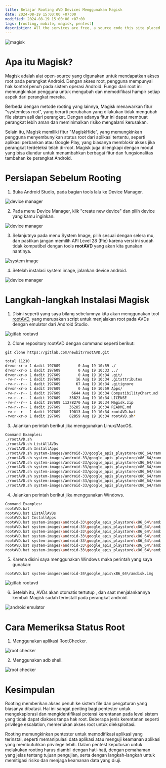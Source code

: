 ```yaml
---
title: Belajar Rooting AVD Devices Menggunakan Magisk
date: 2024-08-19 15:00:00 +07:00
modified: 2024-08-19 15:00:00 +07:00
tags: [rooting, mobile, magisk, pentest]
description: All the services are free, a source code this site placed on github repository and intergration with netlify service, another service that you can use is github page for hosting your own static site.
---
```


<img src="/assets/blog-images/belajar-rooting-avds-menggunakan-magisk/img0.png" alt="magisk">

# Apa itu Magisk?

Magisk adalah alat open-source yang digunakan untuk mendapatkan akses root pada perangkat Android. Dengan akses root, pengguna mempunyai hak kontrol penuh pada sistem operasi Android. Fungsi dari root ini memungkinkan pengguna untuk mengubah dan memodifikasi hampir setiap aspek dari perangkat mereka.

Berbeda dengan metode rooting yang lainnya, Magisk menawarkan fitur "systemless root", yang berarti perubahan yang dilakukan tidak mengubah file sistem asli dari perangkat. Dengan adanya fitur ini dapat membuat perangkat lebih aman dan meminimalkan risiko mengalami kerusakan.

Selain itu, Magisk memiliki fitur "MagiskHide", yang memungkinkan pengguna menyembunyikan status root dari aplikasi tertentu, seperti aplikasi perbankan atau Google Play, yang biasanya memblokir akses jika perangkat terdeteksi telah di-root. Magisk juga dilengkapi dengan modul yang bisa diundur untuk menambahkan berbagai fitur dan fungsionalitas tambahan ke perangkat Android.

# Persiapan Sebelum Rooting

1. Buka Android Studio, pada bagian tools lalu ke Device Manager.

<img src="/assets/blog-images/belajar-rooting-avds-menggunakan-magisk/img1.png" alt="device manager">

2. Pada menu Device Manager, klik "create new device" dan pilih device yang kamu inginkan.

<img src="/assets/blog-images/belajar-rooting-avds-menggunakan-magisk/img2.png" alt="device manager">

3. Selanjutnya pada menu System Image, pilih sesuai dengan selera mu, dan pastikan jangan memilih API Level 28 (Pie) karena versi ini sudah tidak kompatibel dengan tools **rootAVD** yang akan kita gunakan nantinya.

<img src="/assets/blog-images/belajar-rooting-avds-menggunakan-magisk/img3.png" alt="system image">

4. Setelah instalasi system image, jalankan device android.

<img src="/assets/blog-images/belajar-rooting-avds-menggunakan-magisk/img4.png" alt="device manager">

# Langkah-langkah Instalasi Magisk

1. Disini seperti yang saya bilang sebelumnya kita akan menggunakan tool [rootAVD](https://gitlab.com/newbit/rootAVD), yang merupakan script untuk menjalakan root pada AVDs dengan emulator dari Android Studio.

<img src="/assets/blog-images/belajar-rooting-avds-menggunakan-magisk/img5.png" alt="gitlab rootavd">

2. Clone repository rootAVD dengan command seperti berikut:

```
git clone https://gitlab.com/newbit/rootAVD.git
```

```bash
total 11210
drwxr-xr-x 1 dadit 197609        0 Aug 19 10:59 ./
drwxr-xr-x 1 dadit 197609        0 Aug 19 10:33 ../
drwxr-xr-x 1 dadit 197609        0 Aug 19 10:34 .git/
-rw-r--r-- 1 dadit 197609       16 Aug 19 10:34 .gitattributes
-rw-r--r-- 1 dadit 197609       67 Aug 19 10:34 .gitignore
drwxr-xr-x 1 dadit 197609        0 Aug 19 10:59 Apps/
-rw-r--r-- 1 dadit 197609     6644 Aug 19 10:34 CompatibilityChart.md
-rw-r--r-- 1 dadit 197609    35823 Aug 19 10:34 LICENSE
-rw-r--r-- 1 dadit 197609 11278270 Aug 19 10:34 Magisk.zip
-rw-r--r-- 1 dadit 197609    36285 Aug 19 10:34 README.md
-rw-r--r-- 1 dadit 197609    19013 Aug 19 10:34 rootAVD.bat
-rwxr-xr-x 1 dadit 197609    82859 Aug 19 10:34 rootAVD.sh*
```

3. Jalankan perintah berikut jika menggunakan Linux/MacOS.

```bash
Command Examples:
./rootAVD.sh
./rootAVD.sh ListAllAVDs
./rootAVD.sh InstallApps
./rootAVD.sh system-images/android-33/google_apis_playstore/x86_64/ramdisk.img
./rootAVD.sh system-images/android-33/google_apis_playstore/x86_64/ramdisk.img FAKEBOOTIMG
./rootAVD.sh system-images/android-33/google_apis_playstore/x86_64/ramdisk.img DEBUG PATCHFSTAB GetUSBHPmodZ
./rootAVD.sh system-images/android-33/google_apis_playstore/x86_64/ramdisk.img restore
./rootAVD.sh system-images/android-33/google_apis_playstore/x86_64/ramdisk.img InstallKernelModules
./rootAVD.sh system-images/android-33/google_apis_playstore/x86_64/ramdisk.img InstallPrebuiltKernelModules
./rootAVD.sh system-images/android-33/google_apis_playstore/x86_64/ramdisk.img InstallPrebuiltKernelModules GetUSBHPmodZ PATCHFSTAB DEBUG
./rootAVD.sh system-images/android-33/google_apis_playstore/x86_64/ramdisk.img AddRCscripts
```

4. Jalankan perintah berikut jika menggunakan Windows.

```bash
Command Examples:
rootAVD.bat
rootAVD.bat ListAllAVDs
rootAVD.bat InstallApps
rootAVD.bat system-images\android-33\google_apis_playstore\x86_64\ramdisk.img
rootAVD.bat system-images\android-33\google_apis_playstore\x86_64\ramdisk.img FAKEBOOTIMG
rootAVD.bat system-images\android-33\google_apis_playstore\x86_64\ramdisk.img DEBUG PATCHFSTAB GetUSBHPmodZ
rootAVD.bat system-images\android-33\google_apis_playstore\x86_64\ramdisk.img restore
rootAVD.bat system-images\android-33\google_apis_playstore\x86_64\ramdisk.img InstallKernelModules
rootAVD.bat system-images\android-33\google_apis_playstore\x86_64\ramdisk.img InstallPrebuiltKernelModules
rootAVD.bat system-images\android-33\google_apis_playstore\x86_64\ramdisk.img InstallPrebuiltKernelModules GetUSBHPmodZ PATCHFSTAB DEBUG
```

5. Karena disini saya menggunakan Windows maka perintah yang saya gunakan: 

```
rootAVD.bat system-images\android-34\google_apis\x86_64\ramdisk.img
```

<img src="/assets/blog-images/belajar-rooting-avds-menggunakan-magisk/img6.png" alt="gitlab rootavd">

6. Setelah itu, AVDs akan otomatis tertutup , dan saat menjalankannya kembali Magisk sudah terinstall pada perangkat android.

<img src="/assets/blog-images/belajar-rooting-avds-menggunakan-magisk/img7.png" alt="android emulator">

# Cara Memeriksa Status Root 

1. Menggunakan aplikasi RootChecker.

<img src="/assets/blog-images/belajar-rooting-avds-menggunakan-magisk/img8.png" alt="root checker">

2. Menggunakan adb shell.

<img src="/assets/blog-images/belajar-rooting-avds-menggunakan-magisk/img9.png" alt="root checker">

# Kesimpulan

Rooting memberikan akses penuh ke sistem file dan pengaturan yang biasanya dibatasi. Hal ini sangat penting bagi pentester untuk mengeksplorasi dan mengidentifikasi potensi kerentanan pada level sistem yang tidak dapat diakses tanpa hak root. Beberapa jenis kerentanan seperti privilege escalation, memerlukan akses root untuk dieksploitasi.

Rooting memungkinkan pentester untuk memodifikasi aplikasi yang terinstal, seperti memanipulasi data aplikasi atau menguji keamanan aplikasi yang membutuhkan privilege lebih. Dalam pentest keputusan untuk melakukan rooting harus diambil dengan hati-hati, dengan pemahaman yang jelas tentang tujuan pengujian, serta dengan langkah-langkah untuk memitigasi risiko dan menjaga keamanan data yang diuji.






 